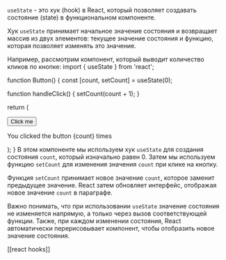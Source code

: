 `useState` - это хук (hook) в React, который позволяет создавать состояние (state) в функциональном компоненте.

Хук `useState` принимает начальное значение состояния и возвращает массив из двух элементов: текущее значение состояния и функцию, которая позволяет изменять это значение.

Например, рассмотрим компонент, который выводит количество кликов по кнопке:
import { useState } from 'react';

function Button() {
  const [count, setCount] = useState(0);

  function handleClick() {
    setCount(count + 1);
  }

  return (
    <div>
      <button onClick={handleClick}>Click me</button>
      <p>You clicked the button {count} times</p>
    </div>
  );
}
В этом компоненте мы используем хук `useState` для создания состояния `count`, который изначально равен 0. Затем мы используем функцию `setCount` для изменения значения `count` при клике на кнопку.

Функция `setCount` принимает новое значение `count`, которое заменит предыдущее значение. React затем обновляет интерфейс, отображая новое значение `count` в параграфе.

Важно понимать, что при использовании `useState` значение состояния не изменяется напрямую, а только через вызов соответствующей функции. Также, при каждом изменении состояния, React автоматически перерисовывает компонент, чтобы отобразить новое значение состояния.

[[react hooks]]